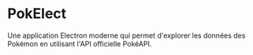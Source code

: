 # PokElect
Une application Electron moderne qui permet d'explorer les données des Pokémon en utilisant l'API officielle PokéAPI.
